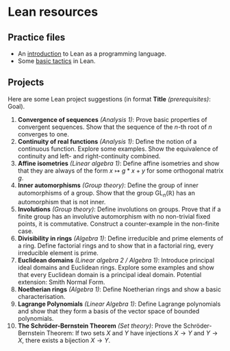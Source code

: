 # Lean resources

## Practice files

- An [introduction](07_intro_to_Lean.md) to Lean as a programming language.
- Some [basic tactics](08_basic_tactics.md) in Lean.

## Projects

Here are some Lean project suggestions (in format **Title** *(prerequisites)*: Goal).

1. **Convergence of sequences** *(Analysis 1)*: Prove basic properties of convergent sequences. Show that the sequence of the $n$-th root of $n$ converges to one.
1. **Continuity of real functions** *(Analysis 1)*: Define the notion of a continuous function. Explore some examples. Show the equivalence of continuity and left- and right-continuity combined.
1. **Affine isometries** *(Linear algebra 1)*: Define affine isometries and show that they are always of the form $x \mapsto g*x + y$ for some orthogonal matrix $g$.
1. **Inner automorphisms** *(Group theory)*: Define the group of inner automorphisms of a group. Show that the group $\mathrm{GL}_n(ℝ)$ has an automorphism that is not inner.
1. **Involutions** *(Group theory)*: Define involutions on groups. Prove that if a finite group has an involutive automorphism with no non-trivial fixed points, it is commutative. Construct a counter-example in the non-finite case.
1. **Divisibility in rings** *(Algebra 1)*: Define irreducible and prime elements of a ring. Define factorial rings and to show that in a factorial ring, every irreducible element is prime.
1. **Euclidean domains** *(Linear algebra 2 / Algebra 1)*:  Introduce principal ideal domains and Euclidean rings. Explore some examples and show that every Euclidean domain is a principal ideal domain. Potential extension: Smith Normal Form.
1. **Noetherian rings** *(Algebra 1)*: Define Noetherian rings and show a basic characterisation.
1. **Lagrange Polynomials** *(Linear Algebra 1)*: Define Lagrange polynomials and show that they form a basis of the vector space of bounded polynomials.
1. **The Schröder-Bernstein Theorem** *(Set theory)*: Prove the Schröder-Bernstein Theorem: If two sets $X$ and $Y$ have injections $X \rightarrow Y$ and $Y \rightarrow X$, there exists a bijection $X \rightarrow Y$.
